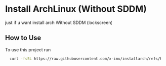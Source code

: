 
# Install ArchLinux (Without SDDM)
just if u want install arch Without SDDM (lockscreen)



## How to Use 

To use this project run

```bash
  curl -fsSL https://raw.githubusercontent.com/x-inu/installarch/refs/heads/main/install.sh | sh
```

